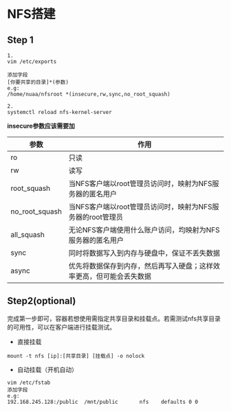 # NFS搭建

## Step 1

```shell
1.
vim /etc/exports

添加字段
[你要共享的目录]*(参数)
e.g:
/home/nuaa/nfsroot *(insecure,rw,sync,no_root_squash)

2.
systemctl reload nfs-kernel-server
```

**insecure参数应该需要加**

| 参数           | 作用                                                         |
| -------------- | ------------------------------------------------------------ |
| ro             | 只读                                                         |
| rw             | 读写                                                         |
| root_squash    | 当NFS客户端以root管理员访问时，映射为NFS服务器的匿名用户     |
| no_root_squash | 当NFS客户端以root管理员访问时，映射为NFS服务器的root管理员   |
| all_squash     | 无论NFS客户端使用什么账户访问，均映射为NFS服务器的匿名用户   |
| sync           | 同时将数据写入到内存与硬盘中，保证不丢失数据                 |
| async          | 优先将数据保存到内存，然后再写入硬盘；这样效率更高，但可能会丢失数据 |

## Step2(optional)

完成第一步即可，容器若想使用需指定共享目录和挂载点。若需测试nfs共享目录的可用性，可以在客户端进行挂载测试。

- 直接挂载

`mount -t nfs [ip]:[共享目录] [挂载点] -o nolock`

- 自动挂载（开机自动）

```shell
vim /etc/fstab
添加字段
e.g:
192.168.245.128:/public  /mnt/public       nfs    defaults 0 0
```

